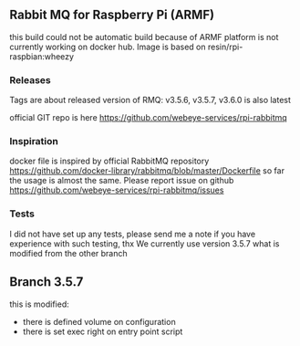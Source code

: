## Rabbit MQ for Raspberry Pi (ARMF)

this build could not be  automatic build because of ARMF platform is not currently working on docker hub. Image is based on  resin/rpi-raspbian:wheezy

### Releases

Tags are about released version of RMQ: v3.5.6, v3.5.7, v3.6.0 is also latest

official GIT repo is here https://github.com/webeye-services/rpi-rabbitmq

### Inspiration 
docker file is inspired by official RabbitMQ repository https://github.com/docker-library/rabbitmq/blob/master/Dockerfile so far the usage is almost the same. Please report issue on github https://github.com/webeye-services/rpi-rabbitmq/issues

### Tests

I did not have set up any tests, please send me a note if you have experience with such testing, thx We currently use version 3.5.7 what is modified from the other branch 


## Branch 3.5.7

this is modified: 
 - there is defined volume on configuration 
 - there is set exec right on entry point script


